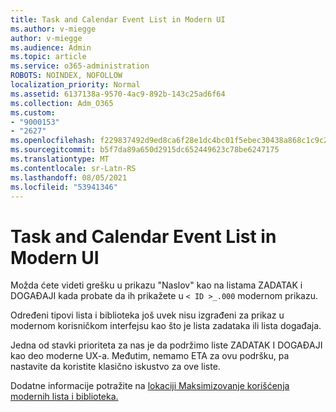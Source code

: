 ```yaml
---
title: Task and Calendar Event List in Modern UI
ms.author: v-miegge
author: v-miegge
ms.audience: Admin
ms.topic: article
ms.service: o365-administration
ROBOTS: NOINDEX, NOFOLLOW
localization_priority: Normal
ms.assetid: 6137138a-9570-4ac9-892b-143c25ad6f64
ms.collection: Adm_O365
ms.custom:
- "9000153"
- "2627"
ms.openlocfilehash: f229837492d9ed8ca6f28e1dc4bc01f5ebec30438a868c1c9c25640e4003ccc8
ms.sourcegitcommit: b5f7da89a650d2915dc652449623c78be6247175
ms.translationtype: MT
ms.contentlocale: sr-Latn-RS
ms.lasthandoff: 08/05/2021
ms.locfileid: "53941346"
---
```

# <a name="task-and-calendar-event-list-in-modern-ui"></a>Task and Calendar Event List in Modern UI

Možda ćete videti grešku u prikazu "Naslov" kao na listama ZADATAK i DOGAĐAJI kada probate da ih prikažete u `< ID >_.000` modernom prikazu.

Određeni tipovi lista i biblioteka još uvek nisu izgrađeni za prikaz u modernom korisničkom interfejsu kao što je lista zadataka ili lista događaja.

Jedna od stavki prioriteta za nas je da podržimo liste ZADATAK I DOGAĐAJI kao deo moderne UX-a. Međutim, nemamo ETA za ovu podršku, pa nastavite da koristite klasično iskustvo za ove liste.

Dodatne informacije potražite na [lokaciji Maksimizovanje korišćenja modernih lista i biblioteka.](https://docs.microsoft.com/sharepoint/dev/transform/modernize-userinterface-lists-and-libraries)
